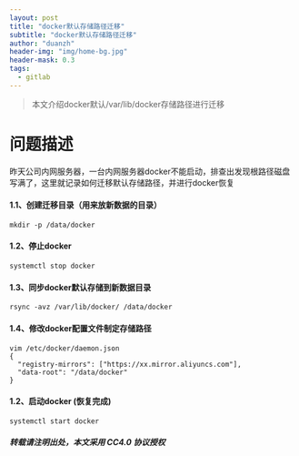 ```yaml
---
layout: post
title: "docker默认存储路径迁移"
subtitle: "docker默认存储路径迁移"
author: "duanzh"
header-img: "img/home-bg.jpg"
header-mask: 0.3
tags:
  - gitlab
---
```


> 本文介绍docker默认/var/lib/docker存储路径进行迁移

# 问题描述
昨天公司内网服务器，一台内网服务器docker不能启动，排查出发现根路径磁盘写满了，这里就记录如何迁移默认存储路径，并进行docker恢复

#### 1.1、创建迁移目录（用来放新数据的目录）
```
mkdir -p /data/docker
```
#### 1.2、停止docker
```
systemctl stop docker
```
#### 1.3、同步docker默认存储到新数据目录
```
rsync -avz /var/lib/docker/ /data/docker
```
#### 1.4、修改docker配置文件制定存储路径
```
vim /etc/docker/daemon.json 
{
  "registry-mirrors": ["https://xx.mirror.aliyuncs.com"],
  "data-root": "/data/docker"
}
```
#### 1.2、启动docker (恢复完成)
```
systemctl start docker
```

##### 转载请注明出处，本文采用 CC4.0 协议授权
